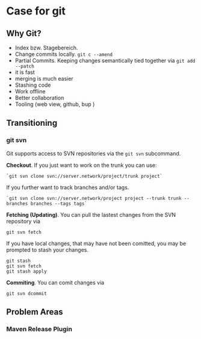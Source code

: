 # Case for git #

## Why Git? ##
 
- Index bzw. Stagebereich. 
- Change commits locally. `git c --amend`
- Partial Commits. Keeping changes semantically tied together via `git add --patch`
- it is fast
- merging is much easier
- Stashing code
- Work offline
- Better collaboration
- Tooling (web view, github, bup	)

## Transitioning ##

### git svn ###

Git supports access to SVN repositories via the `git svn` subcommand.

**Checkout**. If you just want to work on the trunk you can use:

	`git svn clone svn://server.network/project/trunk project`

If you further want to track branches and/or tags. 

	`git svn clone svn://server.network/project project --trunk trunk --branches branches --tags tags`

**Fetching (Updating)**. You can pull the lastest changes from the SVN repository via

	git svn fetch

If you have local changes, that may have not been comitted, you may be prompted to stash your changes.

	git stash
	git svn fetch
	git stash apply

**Commiting**. You can comit changes via

	git svn dcommit

## Problem Areas ##

### Maven Release Plugin ###

